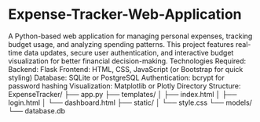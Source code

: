 # Expense-Tracker-Web-Application
A Python-based web application for managing personal expenses, tracking budget usage, and analyzing spending patterns. This project features real-time data updates, secure user authentication, and interactive budget visualization for better financial decision-making.
Technologies Required:
Backend: Flask
Frontend: HTML, CSS, JavaScript (or Bootstrap for quick styling)
Database: SQLite or PostgreSQL
Authentication: bcrypt for password hashing
Visualization: Matplotlib or Plotly
Directory Structure:
ExpenseTracker/
├── app.py
├── templates/
│   ├── index.html
│   ├── login.html
│   └── dashboard.html
├── static/
│   └── style.css
└── models/
    └── database.db
